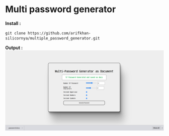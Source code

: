 # Multi password generator

<b>Install :</b>
```
git clone https://github.com/arifkhan-silicornya/multiple_password_generator.git

```

<b>Output :</b>
<img src="https://github.com/arifkhan-silicornya/multiple_password_generator/blob/main/Screenshot%20from%202022-02-05%2016-52-29.png" />
